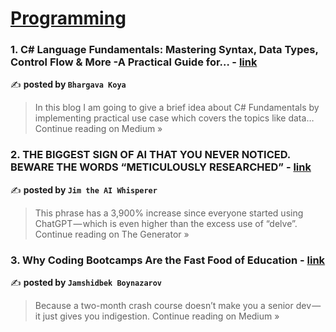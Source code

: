 
<h1><a href=https://medium.com/tag/programming/recommended target="_blank" rel="noopener noreferrer">Programming</a></h1>
<h3>1. C# Language Fundamentals: Mastering Syntax, Data Types, Control Flow & More -A Practical Guide for… - <a href="https://medium.com/@bhargavkoya56/c-language-fundamentals-mastering-syntax-data-types-control-flow-more-a-practical-guide-for-b79509098013?source=rss------programming-5" target="_blank" rel="noopener noreferrer">link</a></h3>

✍️ **posted by `Bhargava Koya`**

<blockquote>In this blog I am going to give a brief idea about C# Fundamentals by implementing practical use case which covers the topics like data…
Continue reading on Medium »</blockquote>

<h3>2. THE BIGGEST SIGN OF AI THAT YOU NEVER NOTICED. BEWARE THE WORDS “METICULOUSLY RESEARCHED” - <a href="https://medium.com/the-generator/how-to-spot-ai-phrases-meticulously-researched-298afb0d6dbf?source=rss------programming-5" target="_blank" rel="noopener noreferrer">link</a></h3>

✍️ **posted by `Jim the AI Whisperer`**

<blockquote>This phrase has a 3,900% increase since everyone started using ChatGPT — which is even higher than the excess use of “delve”.
Continue reading on The Generator »</blockquote>

<h3>3. Why Coding Bootcamps Are the Fast Food of Education - <a href="https://jamshidbekboynazarov.medium.com/why-coding-bootcamps-are-the-fast-food-of-education-f0fa87247af2?source=rss------programming-5" target="_blank" rel="noopener noreferrer">link</a></h3>

✍️ **posted by `Jamshidbek Boynazarov`**

<blockquote>Because a two-month crash course doesn’t make you a senior dev — it just gives you indigestion.
Continue reading on Medium »</blockquote>

